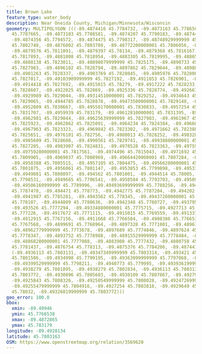 ```yaml
---
title: Brown Lake
feature_type: water_body
description: Near Oneida County, Michigan/Minnesota/Wisconsin
geometry: MULTIPOLYGON (((-89.4874416 45.7784732, -89.4873163 45.7786584, -89.4872865
  45.7787665, -89.4873103 45.7788581, -89.4874207 45.7790183, -89.4874475 45.7792367,
  -89.4874356 45.7794572, -89.4874475 45.7798317, -89.48748929999999 45.7801001, -89.4876265
  45.7802748, -89.4876802 45.7803789, -89.48772200000001 45.7806056, -89.4878592 45.7808927,
  -89.4879576 45.7811091, -89.4879397 45.78134, -89.4879368 45.7816167, -89.48800540000001
  45.7817893, -89.4881008 45.7818954, -89.4883305 45.7819995, -89.4886587 45.7821825,
  -89.4888138 45.7823011, -89.48898079999999 45.7825175, -89.4890733 45.7826776, -89.4892761
  45.7827983, -89.4896102 45.7828794, -89.4897862 45.7829044, -89.4898817 45.7828919,
  -89.4901263 45.7828337, -89.4903769 45.7828045, -89.4905976 45.7828087, -89.49082129999999
  45.7827817, -89.49103909999999 45.7827192, -89.4911853 45.7826901, -89.4913404 45.7827234,
  -89.4914418 45.7827692, -89.4915015 45.78279, -89.4917222 45.7828233, -89.4918266
  45.7828607, -89.4922025 45.782869, -89.4925336 45.7828774, -89.49266780000001 45.7829086,
  -89.4929989 45.7829044, -89.49314510000001 45.7829252, -89.4934643 45.782919, -89.4939505
  45.7829065, -89.4944785 45.7828878, -89.49473500000001 45.7829148, -89.4949618 45.782973,
  -89.4952809 45.7830667, -89.49550170000001 45.7830833, -89.4957254 45.7831103, -89.4958895
  45.7831707, -89.4959939 45.783179, -89.49612810000001 45.7831395, -89.4962445 45.7830459,
  -89.4962981 45.7829044, -89.49625639999999 45.7827983, -89.4961967 45.782688, -89.4962087
  45.7825923, -89.4962862 45.7825091, -89.4964234 45.7824384, -89.4966084 45.7823926,
  -89.4967963 45.7823323, -89.4969842 45.7823302, -89.4971662 45.7823885, -89.49741880000001
  45.7825651, -89.4976101 45.782756, -89.4980013 45.7828252, -89.4983288 45.7827853,
  -89.4985609 45.7828608, -89.4990561 45.7829741, -89.49938880000001 45.7828392, -89.49946
  45.7827205, -89.4983907 45.7824831, -89.4978528 45.7823363, -89.4975987 45.7819932,
  -89.49759280000001 45.7817561, -89.4974496 45.7815043, -89.4971692 45.7812485, -89.4969514
  45.7809905, -89.4969037 45.7808969, -89.49664420000001 45.7807284, -89.4960864 45.7806327,
  -89.4958388 45.7805515, -89.4957105 45.7804475, -89.49566280000001 45.7803081, -89.4956598
  45.7801875, -89.4956061 45.7801147, -89.4953853 45.7799898, -89.4953108 45.7799753,
  -89.4949081 45.7800897, -89.494562 45.7801001, -89.4944514 45.78005, -89.4947336
  45.7798531, -89.4949665 45.7796541, -89.4950584 45.7793703, -89.4950912 45.7791643,
  -89.49506169999999 45.7789996, -89.49493699999999 45.7788256, -89.49474669999999
  45.7787478, -89.494471 45.778773, -89.4942775 45.7787204, -89.494202 45.7786105,
  -89.4941987 45.7785281, -89.4943562 45.778345, -89.49437260000001 45.778194, -89.4945039
  45.778107, -89.4944809 45.7780636, -89.4942348 45.7780727, -89.4937951 45.77794,
  -89.493526 45.7777294, -89.49334880000001 45.7775715, -89.4927713 45.7773633, -89.4920626
  45.777226, -89.4917672 45.7771115, -89.4915015 45.7769559, -89.49133740000001 45.7767751,
  -89.4912915 45.7767156, -89.4911668 45.7766584, -89.4908386 45.7766538, -89.4902939
  45.7767568, -89.4899691 45.7768964, -89.4897328 45.7771001, -89.4896114 45.7772694,
  -89.48962779999999 45.7773678, -89.4897689 45.7774846, -89.4897624 45.7776654, -89.4896016
  45.7778347, -89.4893752 45.7778988, -89.48915529999999 45.7778484, -89.4888863 45.7777569,
  -89.48868280000001 45.7777088, -89.4883908 45.7777432, -89.4880758 45.7779079, -89.48787230000001
  45.7781437, -89.4876754 45.778313, -89.4875376 45.7784206, -89.4874416 45.7784732),
  (-89.4936113 45.7803131, -89.49347349999999 45.7803314, -89.493421 45.7802948, -89.4934538
  45.7801506, -89.4934998 45.7799195, -89.49363099999999 45.7797868, -89.4938542 45.7797433,
  -89.49399529999999 45.7798211, -89.4940773 45.779995, -89.49393619999999 45.7801346,
  -89.4938279 45.7801895, -89.4938279 45.7802834, -89.4936113 45.7803131), (-89.49326019999999
  45.7803772, -89.4930896 45.7805603, -89.4930109 45.7807067, -89.4927943 45.7808189,
  -89.4925843 45.7808326, -89.49250549999999 45.7808028, -89.49247269999999 45.7806518,
  -89.49255479999999 45.7804916, -89.4927254 45.7803818, -89.4929649 45.7803085, -89.4931684
  45.78032, -89.49326019999999 45.7803772)))
geo_error: 100.0
bbox:
  xmin: -89.49946
  ymin: 45.7766538
  xmax: -89.4872865
  ymax: 45.783179
longitude: -89.4920134
latitude: 45.7803163
OSM: https://www.openstreetmap.org/relation/3569620
---
```

